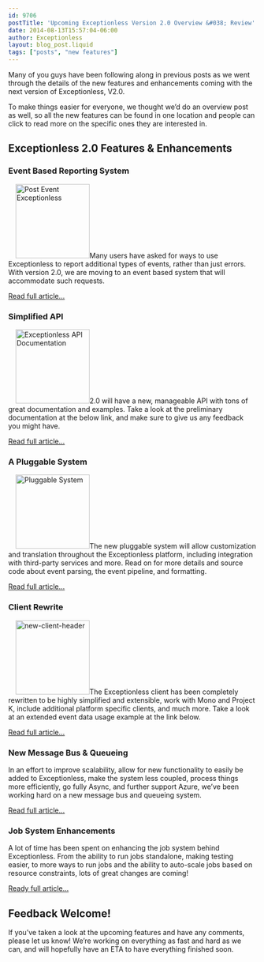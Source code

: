 ```yaml
---
id: 9706
postTitle: 'Upcoming Exceptionless Version 2.0 Overview &#038; Review'
date: 2014-08-13T15:57:04-06:00
author: Exceptionless
layout: blog_post.liquid
tags: ["posts", "new features"]
---
```

Many of you guys have been following along in previous posts as we went through the details of the new features and enhancements coming with the next version of Exceptionless, V2.0.

To make things easier for everyone, we thought we&#8217;d do an overview post as well, so all the new features can be found in one location and people can click to read more on the specific ones they are interested in.<!--more-->

## Exceptionless 2.0 Features & Enhancements

### Event Based Reporting System

[<img loading="lazy" style="margin-left:15px;" class="alignright wp-image-8588 size-thumbnail" src="http://exceptionless.com/assets/ex-curl-150x150.png" alt="Post Event Exceptionless" width="150" height="150" data-id="8588" />](http://exceptionless.com/assets/ex-curl.png)Many users have asked for ways to use Exceptionless to report additional types of events, rather than just errors. With version 2.0, we are moving to an event based system that will accommodate such requests.

[Read full article&#8230;](http://exceptionless.com/event-based-reporting-system-coming-version-2-0/ "Event Based Reporting System Coming in Version 2.0")

### Simplified API

[<img loading="lazy" style="margin-left:15px;" class="alignright wp-image-9028 size-thumbnail" src="http://exceptionless.com/assets/Screen-shot-2014-06-11-at-5.20.44-PM-150x150.png" alt="Exceptionless API Documentation" width="150" height="150" data-id="9028" />](http://exceptionless.com/assets/Screen-shot-2014-06-11-at-5.20.44-PM.png)2.0 will have a new, manageable API with tons of great documentation and examples. Take a look at the preliminary documentation at the below link, and make sure to give us any feedback you might have.

[Read full article&#8230;](http://exceptionless.com/upcoming-exceptionless-2-0-simplified-api/ "More from the Upcoming Exceptionless 2.0: Simplified API")

### A Pluggable System

[<img loading="lazy" style="margin-left:15px;" class="alignright wp-image-9075 size-thumbnail" src="http://exceptionless.com/assets/pluggable-system-150x150.jpg" alt="Pluggable System" width="150" height="150" data-id="9075" />](http://exceptionless.com/assets/pluggable-system.jpg)The new pluggable system will allow customization and translation throughout the Exceptionless platform, including integration with third-party services and more. Read on for more details and source code about event parsing, the event pipeline, and formatting.

[Read full article&#8230;](http://exceptionless.com/coming-exceptionless-2-0-pluggable-system/ "Coming in Exceptionless 2.0 – A Pluggable System")

### Client Rewrite

[<img loading="lazy" style="margin-left:15px;" class="alignright wp-image-9099 size-thumbnail" src="http://exceptionless.com/assets/new-client-header-150x150.jpg" alt="new-client-header" width="150" height="150" data-id="9099" />](http://exceptionless.com/assets/new-client-header.jpg)The Exceptionless client has been completely rewritten to be highly simplified and extensible, work with Mono and Project K, include additional platform specific clients, and much more. Take a look at an extended event data usage example at the link below.

[Read full article&#8230;](http://exceptionless.com/exceptionless-2-0-client-rewrite-sneak-peek-usage-example/ "Exceptionless 2.0 Client Rewrite Sneak Peek Usage Example")

### New Message Bus & Queueing

In an effort to improve scalability, allow for new functionality to easily be added to Exceptionless, make the system less coupled, process things more efficiently, go fully Async, and further support Azure, we’ve been working hard on a new message bus and queueing system.

[Read full article&#8230;](http://exceptionless.com/version-2-0s-new-message-bus-queueing-systems/ "Version 2.0′s New Message Bus and Queueing Systems")

### Job System Enhancements

A lot of time has been spent on enhancing the job system behind Exceptionless. From the ability to run jobs standalone, making testing easier, to more ways to run jobs and the ability to auto-scale jobs based on resource constraints, lots of great changes are coming!

[Ready full article&#8230;](http://exceptionless.com/job-system-enhancements-version-2s-got-em/ "Job System Enhancements – Version 2′s Got Em!")

## Feedback Welcome!

If you&#8217;ve taken a look at the upcoming features and have any comments, please let us know! We&#8217;re working on everything as fast and hard as we can, and will hopefully have an ETA to have everything finished soon.
